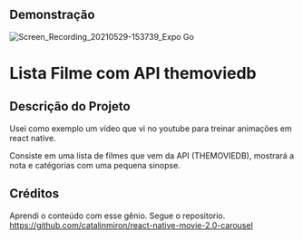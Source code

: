 
## Demonstração
![Screen_Recording_20210529-153739_Expo Go](https://user-images.githubusercontent.com/36707552/120081907-55150380-c096-11eb-921a-7e7a18f0068b.gif)

# Lista Filme com API themoviedb

## Descrição do Projeto

<p>Usei como exemplo um vídeo que vi no youtube para treinar animações em react native. </p>
<p>Consiste em uma lista de filmes que vem da API (THEMOVIEDB), mostrará a nota e catégorias com uma pequena sinopse.</p>

## Créditos
Aprendi o conteúdo com esse gênio. Segue o repositorio.
https://github.com/catalinmiron/react-native-movie-2.0-carousel


